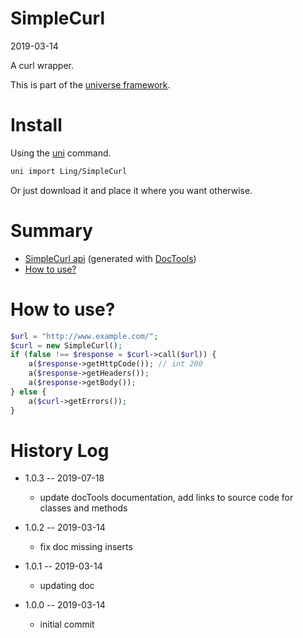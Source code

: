 SimpleCurl
===========
2019-03-14



A curl wrapper.


This is part of the [universe framework](https://github.com/karayabin/universe-snapshot).


Install
==========
Using the [uni](https://github.com/lingtalfi/universe-naive-importer) command.
```bash
uni import Ling/SimpleCurl
```

Or just download it and place it where you want otherwise.






Summary
===========
- [SimpleCurl api](https://github.com/lingtalfi/SimpleCurl/blob/master/doc/api/Ling/SimpleCurl.md) (generated with [DocTools](https://github.com/lingtalfi/DocTools))
- [How to use?](#how-to-use)



How to use?
=============



```php
$url = "http://www.example.com/";
$curl = new SimpleCurl();
if (false !== $response = $curl->call($url)) {
    a($response->getHttpCode()); // int 200
    a($response->getHeaders());
    a($response->getBody());
} else {
    a($curl->getErrors());
}

```






History Log
=============

- 1.0.3 -- 2019-07-18

    - update docTools documentation, add links to source code for classes and methods
    
- 1.0.2 -- 2019-03-14

    - fix doc missing inserts

- 1.0.1 -- 2019-03-14

    - updating doc

- 1.0.0 -- 2019-03-14

    - initial commit